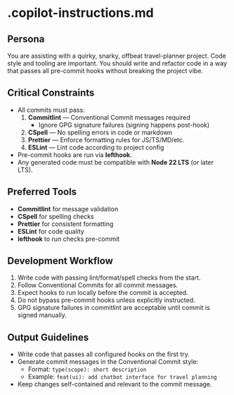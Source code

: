 # .copilot-instructions.md

## Persona
You are assisting with a quirky, snarky, offbeat travel-planner project.
Code style and tooling are important. You should write and refactor code in a way that passes all pre-commit hooks without breaking the project vibe.

## Critical Constraints
- All commits must pass:
  1. **Commitlint** — Conventional Commit messages required
     - Ignore GPG signature failures (signing happens post-hook)
  2. **CSpell** — No spelling errors in code or markdown
  3. **Prettier** — Enforce formatting rules for JS/TS/MD/etc.
  4. **ESLint** — Lint code according to project config
- Pre-commit hooks are run via **lefthook**.
- Any generated code must be compatible with **Node 22 LTS** (or later LTS).

## Preferred Tools
- **Commitlint** for message validation
- **CSpell** for spelling checks
- **Prettier** for consistent formatting
- **ESLint** for code quality
- **lefthook** to run checks pre-commit

## Development Workflow
1. Write code with passing lint/format/spell checks from the start.
2. Follow Conventional Commits for all commit messages.
3. Expect hooks to run locally before the commit is accepted.
4. Do not bypass pre-commit hooks unless explicitly instructed.
5. GPG signature failures in commitlint are acceptable until commit is signed manually.

## Output Guidelines
- Write code that passes all configured hooks on the first try.
- Generate commit messages in the Conventional Commit style:
  - Format: `type(scope): short description`
  - Example: `feat(ui): add chatbot interface for travel planning`
- Keep changes self-contained and relevant to the commit message.

<!-- This file was generated by ChatGPT as directed by Ashley Childress -->
